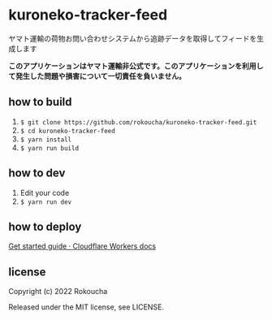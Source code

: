 # kuroneko-tracker-feed

ヤマト運輸の荷物お問い合わせシステムから追跡データを取得してフィードを生成します

**このアプリケーションはヤマト運輸非公式です。このアプリケーションを利用して発生した問題や損害について一切責任を負いません。**

## how to build

1. `$ git clone https://github.com/rokoucha/kuroneko-tracker-feed.git`
2. `$ cd kuroneko-tracker-feed`
3. `$ yarn install`
4. `$ yarn run build`

## how to dev

1. Edit your code
2. `$ yarn run dev`

## how to deploy

[Get started guide · Cloudflare Workers docs](https://developers.cloudflare.com/workers/get-started/guide#7-configure-your-project-for-deployment)

## license

Copyright (c) 2022 Rokoucha

Released under the MIT license, see LICENSE.
